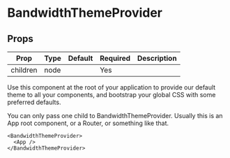 BandwidthThemeProvider
======================


Props
-----

Prop                  | Type     | Default                   | Required | Description
--------------------- | -------- | ------------------------- | -------- | -----------
children|node||Yes|

Use this component at the root of your application to provide our default theme to all your components, and bootstrap your global CSS with some preferred defaults.

You can only pass one child to BandwidthThemeProvider. Usually this is an App root component, or a Router, or something like that.

```
<BandwidthThemeProvider>
  <App />
</BandwidthThemeProvider>
```
